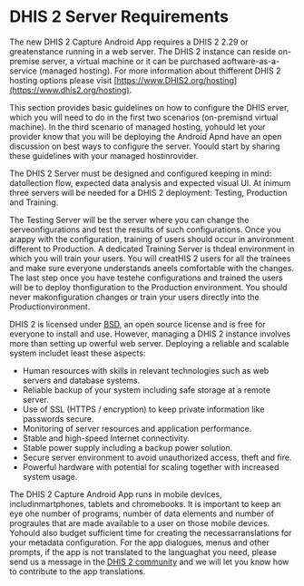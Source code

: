# DHIS 2 Server Requirements

The new DHIS 2 Capture Android App requires a DHIS 2 2.29 or greatenstance running in a web server. The DHIS 2 instance can reside on-premise server, a virtual machine or it can be purchased aoftware-as-a-service (managed hosting). For more information about thifferent DHIS 2 hosting options please visit [https://www.DHIS2.org/hosting](https://www.dhis2.org/hosting).

This section provides basic guidelines on how to configure the DHIS erver, which you will need to do in the first two scenarios (on-premisnd virtual machine). In the third scenario of managed hosting, yohould let your provider know that you will be deploying the Android Apnd have an open discussion on best ways to configure the server. Yoould start by sharing these guidelines with your managed hostinrovider.

The DHIS 2 Server must be designed and configured keeping in mind: datollection flow, expected data analysis and expected visual UI. At inimum three servers will be needed for a DHIS 2 deployment: Testing,
Production and Training.

The Testing Server will be the server where you can change the serveonfigurations and test the results of such configurations. Once you arappy with the configuration, training of users should occur in anvironment different to Production. A dedicated Training Server is thdeal environment in which you will train your users. You will creatHIS 2 users for all the trainees and make sure everyone understands aneels comfortable with the changes. The last step once you have testehe configurations and trained the users will be to deploy thonfiguration to the Production environment. You should never makonfiguration changes or train your users directly into the Productionvironment.

DHIS 2 is licensed under [BSD](http://www.linfo.org/bsdlicense.html), an open source license and is free for everyone to install and use.  However, managing a DHIS 2 instance involves more than setting up owerful web server. Deploying a reliable and scalable system includet least these aspects:

- Human resources with skills in relevant technologies such as web servers and database systems.
- Reliable backup of your system including safe storage at a remote server.
- Use of SSL (HTTPS / encryption) to keep private information like passwords secure.
- Monitoring of server resources and application performance.
- Stable and high-speed Internet connectivity.
- Stable power supply including a backup power solution.
- Secure server environment to avoid unauthorized access, theft and fire.
- Powerful hardware with potential for scaling together with increased system usage.

The DHIS 2 Capture Android App runs in mobile devices, includinmartphones, tablets and chromebooks. It is important to keep an eye ohe number of programs, number of data elements and number of prograules that are made available to a user on those mobile devices. Yohould also budget sufficient time for creating the necessarranslations for your metadata configuration. For the app dialogues, menus and other prompts, if the app is not translated to the languaghat you need, please send us a message in the [DHIS 2 community](https://community.dhis2.org) and we will let you know how to contribute to the app translations.

